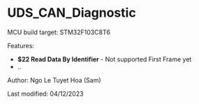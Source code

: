 # UDS_CAN_Diagnostic

MCU build target: STM32F103C8T6

Features:
- **$22 Read Data By Identifier** - Not supported First Frame yet
- ..
  
Author: Ngo Le Tuyet Hoa (Sam)

Last modified: 04/12/2023
